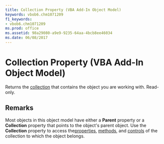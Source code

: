 ```yaml
---
title: Collection Property (VBA Add-In Object Model)
keywords: vbob6.chm1071209
f1_keywords:
- vbob6.chm1071209
ms.prod: office
ms.assetid: 98a29080-a9e9-9235-64aa-4bcb8ee46034
ms.date: 06/08/2017
---
```



# Collection Property (VBA Add-In Object Model)



Returns the [collection](../../Glossary/vbe-glossary.md) that contains the object you are working with. Read-only.

## Remarks

Most objects in this object model have either a  **Parent** property or a **Collection** property that points to the object's parent object.
Use the  **Collection** property to access the[properties](../../Glossary/vbe-glossary.md), [methods](../../Glossary/vbe-glossary.md), and [controls](../../Glossary/vbe-glossary.md) of the collection to which the object belongs.

